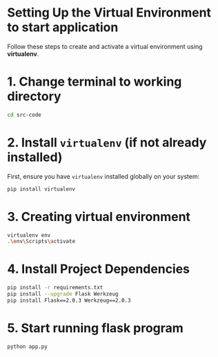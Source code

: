 # Setting Up the Virtual Environment to start application
Follow these steps to create and activate a virtual environment using **virtualenv**.

# 1. Change terminal to working directory
```bash
cd src-code
```
# 2. Install `virtualenv` (if not already installed)
First, ensure you have `virtualenv` installed globally on your system:
```bash
pip install virtualenv
```

# 3. Creating virtual environment
```bash
virtualenv env
.\env\Scripts\activate
```

# 4. Install Project Dependencies
```bash
pip install -r requirements.txt
pip install --upgrade Flask Werkzeug
pip install Flask==2.0.3 Werkzeug==2.0.3
```

# 5. Start running flask program
```bash
python app.py
```

